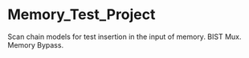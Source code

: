# Memory_Test_Project

Scan chain models for test insertion in the input of memory. BIST Mux. Memory Bypass.
